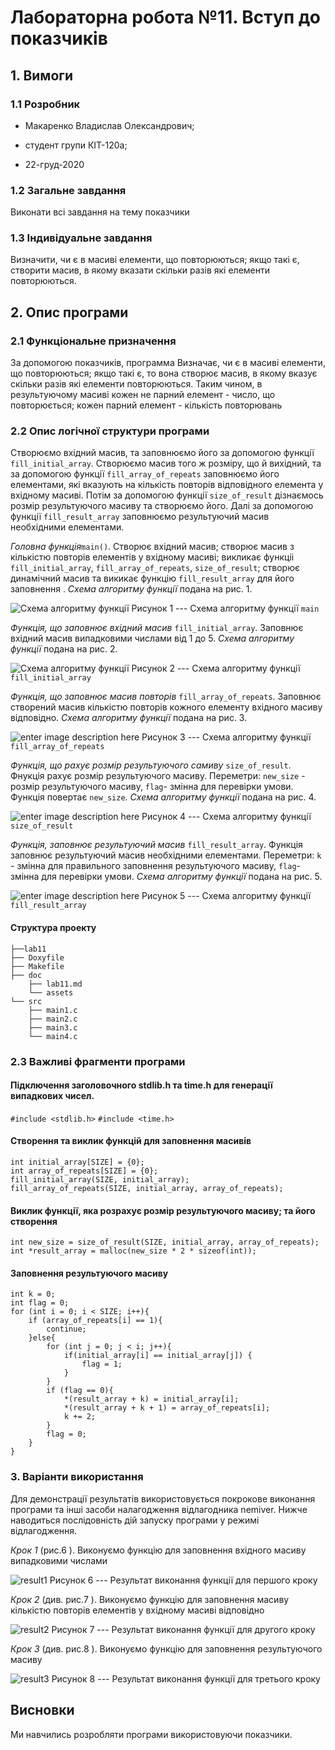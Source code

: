 ﻿
# Лабораторна робота №11. Вступ до показчиків

## 1. Вимоги

### 1.1 Розробник

- Макаренко Владислав Олександрович;

- студент групи КІТ-120а;

- 22-груд-2020

### 1.2 Загальне завдання

Виконати всі завдання на тему показчики

### 1.3 Індивідуальне завдання

 Визначити, чи є в масиві елементи, що повторюються; якщо такі є, створити масив, в якому вказати скільки разів які елементи повторюються.
 
## 2. Опис програми

### 2.1 Функціональне призначення

За допомогою показчиків, программа Визначає, чи є в масиві елементи, що повторюються; якщо такі є, то вона створює масив, в якому вказує скільки разів які елементи повторюються. Таким чином, в результуючому масиві кожен не парний елемент - число, що повторюється; кожен парний елемент - кількість повторювань

### 2.2 Опис логічної структури програми

Створюємо вхідний масив, та заповнюємо його за допомогою функції `fill_initial_array`. Створюємо масив того ж розміру, що й вихідний, та за допомогою функції `fill_array_of_repeats` заповнюємо його елементами, які вказують на кількість повторів відповідного елемента у вхідному масиві. Потім за допомогою функції `size_of_result` дізнаємось розмір результуючого масиву та створюємо його. Далі за допомогою функції `fill_result_array` заповнюємо результуючий масив необхідними елементами.

_Головна функція_`main()`. Створює вхідний масив; створює масив з кількістю  повторів елементів у вхідному масиві; викликає функціі `fill_initial_array`, `fill_array_of_repeats`, `size_of_result`; створює динамічний масив  та викикає функцію `fill_result_array` для його заповнення . _Схема алгоритму функції_ подана на рис. 1.

![Схема алгоритму функції](https://github.com/Vlad-Makarenko/Programing-repo/blob/main/lab11/doc/assets/main.png?raw=true)
Рисунок 1  --- Схема алгоритму функції `main`


_Функція, що заповнює вхідний масив_ `fill_initial_array`. Заповнює вхідний масив випадковими числами від 1 до 5. _Схема алгоритму функції_ подана на рис. 2.

![Схема алгоритму функції](https://github.com/Vlad-Makarenko/Programing-repo/blob/main/lab11/doc/assets/fill_initial_array.png?raw=true)
Рисунок 2 --- Схема алгоритму функції `fill_initial_array`

_Функція, що заповнює масив повторів_ `fill_array_of_repeats`. Заповнює створений масив кількістю повторів кожного елементу вхідного масиву відповідно. _Схема алгоритму функції_ подана на рис. 3.

![enter image description here](https://github.com/Vlad-Makarenko/Programing-repo/blob/main/lab11/doc/assets/fill_array_of_repeats.png?raw=true)
Рисунок 3 --- Схема алгоритму функції `fill_array_of_repeats`

_Функція, що рахує розмір результуючого самиву_ `size_of_result`. Фнукція рахує розмір результуючого масиву. Переметри: `new_size` - розмір результуючого масиву, `flag`- змінна для перевірки умови. Функція повертає  `new_size`. _Схема алгоритму функції_ подана на рис. 4.

![enter image description here](https://github.com/Vlad-Makarenko/Programing-repo/blob/main/lab11/doc/assets/size_of_result.png?raw=true)
Рисунок 4 --- Схема алгоритму функції `size_of_result`

_Функція, заповнює результуючий масив_ `fill_result_array`. Функція заповнює результуючий масив необхідними елементами. Переметри: `k` - змінна для правильного заповнення результуючого масиву, `flag`- змінна для перевірки умови. _Схема алгоритму функції_ подана на рис. 5.

![enter image description here](https://github.com/Vlad-Makarenko/Programing-repo/blob/main/lab11/doc/assets/fill_result_array.png?raw=true)
Рисунок 5 --- Схема алгоритму функції `fill_result_array`

#### Структура проекту

    ├──lab11
    ├── Doxyfile
    ├── Makefile
    ├── doc
        ├── lab11.md
        └── assets
    └── src
        ├── main1.c
        ├── main2.c
        ├── main3.c
        └── main4.c

### 2.3 Важливі фрагменти програми

#### Підключення заголовочного stdlib.h та time.h для генерації випадкових чисел.

`#include <stdlib.h>`
`#include <time.h>`

#### Створення та виклик функцій для заповнення масивів

    int initial_array[SIZE] = {0};
    int array_of_repeats[SIZE] = {0};
	fill_initial_array(SIZE, initial_array);
	fill_array_of_repeats(SIZE, initial_array, array_of_repeats);

#### Виклик функції, яка розрахує розмір результуючого масиву; та його створення

	int new_size = size_of_result(SIZE, initial_array, array_of_repeats);
	int *result_array = malloc(new_size * 2 * sizeof(int));

#### Заповнення результуючого масиву
	int k = 0;
	int flag = 0;
	for (int i = 0; i < SIZE; i++){
		if (array_of_repeats[i] == 1){
			continue;
		}else{
			for (int j = 0; j < i; j++){
				if(initial_array[i] == initial_array[j]) {
					flag = 1;
				}
			}
			if (flag == 0){
				*(result_array + k) = initial_array[i];
				*(result_array + k + 1) = array_of_repeats[i];
				k += 2;
			}
			flag = 0;
		}
	}

### 3. Варіанти використання

Для демонстрації результатів використовується покрокове виконання програми та інші засоби налагодження відлагодника nemiver. Нижче наводиться послідовність  дій запуску програми у режимі відлагодження.

_Крок 1_ (рис.6 ). Виконуємо функцію для заповнення вхідного масиву випадковими числами

![result1](https://github.com/Vlad-Makarenko/Programing-repo/blob/main/lab11/doc/assets/initial_array.png?raw=true)
Рисунок 6 --- Результат виконання функції для першого кроку

_Крок 2_ (див. рис.7 ). Виконуємо функцію для заповнення масиву кількістю повторів елементів у вхідному масиві відповідно

![result2](https://github.com/Vlad-Makarenko/Programing-repo/blob/main/lab11/doc/assets/array_of_repeats.png?raw=true)
Рисунок 7 --- Результат виконання функції для другого кроку

_Крок 3_ (див. рис.8 ). Виконуємо функцію для заповнення результуючого масиву

![result3](https://github.com/Vlad-Makarenko/Programing-repo/blob/main/lab11/doc/assets/result_array.png?raw=true)
Рисунок 8 --- Результат виконання функції для третього кроку

## Висновки

Ми навчились розробляти програми використовуючи показчики.

